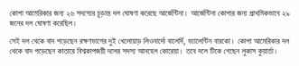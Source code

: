 কোপা আমেরিকার জন্য ২৬ সদস্যের চূড়ান্ত দল ঘোষণা করেছে আর্জেন্টিনা। আর্জেন্টিনা কোপার জন্য প্রাথমিকভাবে ২৯ জনের দল ঘোষণা করেছিল।

সেই দল থেকে বাদ পড়েছেন রক্ষণভাগের দুই খেলোয়াড় লিওনার্দো বালের্দি, ভ্যালেন্টিন বারকো। কোপা আমেরিকার দল থেকে বাদ পড়েছেন কাতারে বিশ্বকাপজয়ী দলের সদস্য আনহেল কোরেয়া। তবে দলে টিকে গেছেন লুকাস কুয়ার্তা।
